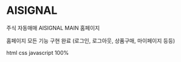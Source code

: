 # AISIGNAL
주식 자동매매 AISIGNAL MAIN 홈페이지

홈페이지 모든 기능 구현 완료 (로그인, 로그아웃, 상품구매, 마이페이지 등등)

html css javascript 100% 
